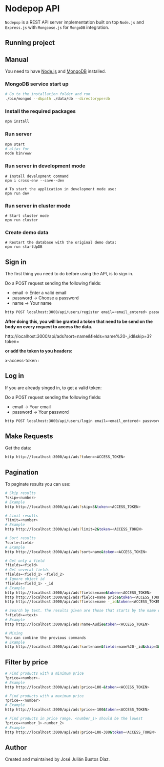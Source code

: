 # Nodepop API
`Nodepop` is a REST API server implementation built on top `Node.js` and `Express.js` with `Mongoose.js` for `MongoDB` integration.

## Running project

## Manual

You need to have [Node.js](https://nodejs.org) and [MongoDB](https://www.mongodb.com) installed.

### MongoDB service start up

```sh
# Go to the installation folder and run
./bin/mongod --dbpath ./data/db --directoryperdb
```

### Install the required packages

```sh
npm install
```

### Run server

```sh
npm start
# alias for
node bin/www
```

### Run server in development mode

```shell
# Install development command
npm i cross-env --save--dev
```

```shell
# To start the application in development mode use:
npm run dev
```

### Run server in cluster mode

```shell
# Start cluster mode
npm run cluster
```

### Create demo data

```shell
# Restart the database with the original demo data:
npm run startUpDB
```

## Sign in

The first thing you need to do before using the API, is to sign in.

Do a POST request sending the following fields:

* email -> Enter a valid email
* password -> Choose a password
* name -> Your name

```sh
http POST localhost:3000/api/users/register email=<email_entered> password=<password_entered> name=<name_entered>
```

**After doing this, you will be granted a token that need to be send on the body on every request to access the data.**

http://localhost:3000/api/ads?sort=name&fields=name%20-_id&skip=3?token=<YOURTOKEN>

**or add the token to you headers:**

x-access-token : <YOURTOKEN>


## Log in

If you are already singed in, to get a valid token: 

Do a POST request sending the following fields:

* email -> Your email
* password -> Your password

```sh
http POST localhost:3000/api/users/login email=<email_entered> password=<password_entered> 
```


## Make Requests

Get the data:

```sh
http http://localhost:3000/api/ads?token=<ACCESS_TOKEN>
```
 
## Pagination

To paginate results you can use:

```sh
# Skip results
?skip=<number>
# Example
http http://localhost:3000/api/ads?skip=3&token=<ACCESS_TOKEN>
```

```sh
# Limit results
?limit=<number>
# Example
http http://localhost:3000/api/ads?limit=2&token=<ACCESS_TOKEN>
```

```sh
# Sort results
?sort=<field>
# Example
http http://localhost:3000/api/ads?sort=name&token=<ACCESS_TOKEN>
```

```sh
# Get only a field
?fields=<field>
# Get several fields
?fields=<field_1> <field_2>
# Ignore object id
?fields=<field_1> -_id 
# Example
http http://localhost:3000/api/ads?fields=name&token=<ACCESS_TOKEN>
http http://localhost:3000/api/ads?fields=name price&token=<ACCESS_TOKEN>
http http://localhost:3000/api/ads?fields=name -_id&token=<ACCESS_TOKEN>
```

```sh
# Search by text. The results given are those that starts by the name or matches the same name given in a case insensitive way.
?<field>=<text>
# Example
http http://localhost:3000/api/ads?name=Audie&token=<ACCESS_TOKEN>
```

```sh
# Mixing
You can combine the previous commands
# Example
http http://localhost:3000/api/ads?sort=name&fields=name%20-_id&skip=3&limit=10&token=<ACCESS_TOKEN>
```

## Filter by price

```sh
# Find products with a minimum price
?price=<number>-
# Example
http http://localhost:3000/api/ads?price=100-&token=<ACCESS_TOKEN>
```

```sh
# Find products with a maximum price
?price=-<number>
# Example
http http://localhost:3000/api/ads?price=-100&token=<ACCESS_TOKEN>
```

```sh
# Find products in price range. <number_1> should be the lowest
?price=<number_1>-number_2>
# Example
http http://localhost:3000/api/ads?price=100-300&token=<ACCESS_TOKEN>
```


## Author

Created and maintained by José Julián Bustos Díaz.